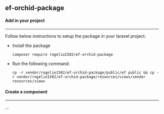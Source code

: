 ## ef-orchid-package

#### Add in your project

---

Follow below instructions to setup the package in your laravel project:

* Install the package

  `composer require rogelio1502/ef-orchid-package`
* Run the following command:

  `cp -r vendor/rogelio1502/ef-orchid-package/public/ef public && cp -r vendor/rogelio1502/ef-orchid-package/resources/views/vendor resources/views`

#### Create a component

---

...
